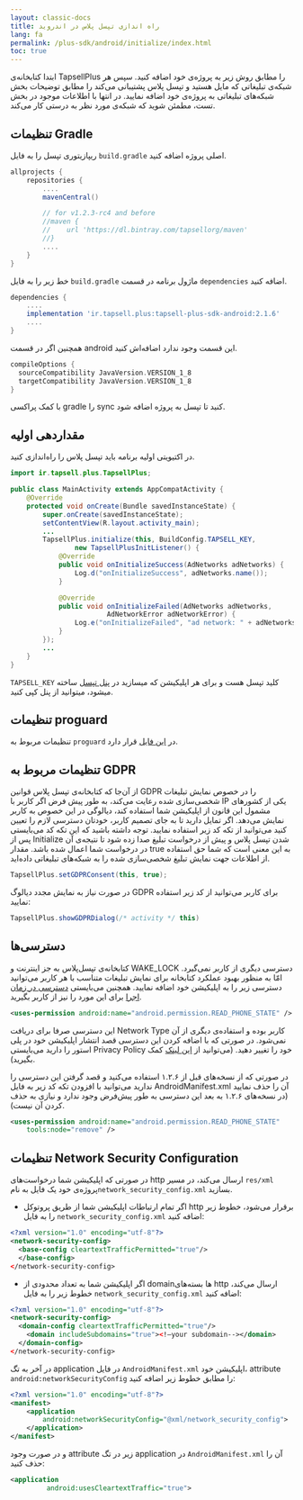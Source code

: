 ```yaml
---
layout: classic-docs
title: راه اندازی تپسل پلاس در اندروید
lang: fa
permalink: /plus-sdk/android/initialize/index.html
toc: true
---
```



ابتدا کتابخانه‌ی TapsellPlus را مطابق روش زیر به پروژه‌ی خود اضافه کنید. سپس هر شبکه‌ی تبلیغاتی که مایل هستید و تپسل پلاس پشتیبانی می‌کند را مطابق توضیحات بخش شبکه‌های تبلیغاتی به پروژه‌ی خود اضافه نمایید. در انتها با اطلاعات موجود در بخش تست، مطمئن شوید که شبکه‌ی مورد نظر به درستی کار می‌کند.

## تنظیمات Gradle
ریپازیتوری تپسل را به فایل `build.gradle` اصلی پروژه اضافه کنید.

```gradle
allprojects {  
    repositories {
        ....
        mavenCentral()

        // for v1.2.3-rc4 and before
        //maven {  
        //    url 'https://dl.bintray.com/tapsellorg/maven'  
        //}
        ....
    }  
}
```

خط زیر را به فایل `build.gradle` ماژول برنامه در قسمت `dependencies` اضافه کنید.

```gradle
dependencies {
    ....
    implementation 'ir.tapsell.plus:tapsell-plus-sdk-android:2.1.6'
    ....
}
```

همچنین اگر در قسمت android این قسمت وجود ندارد اضافه‌اش کنید.

```gradle
compileOptions {
  sourceCompatibility JavaVersion.VERSION_1_8
  targetCompatibility JavaVersion.VERSION_1_8
}
```

با کمک پراکسی gradle را sync کنید تا تپسل به پروژه اضافه شود.

## مقداردهی اولیه

در اکتیویتی اولیه برنامه باید تپسل پلاس را راه‌اندازی کنید.

```java
import ir.tapsell.plus.TapsellPlus;

public class MainActivity extends AppCompatActivity {
    @Override
    protected void onCreate(Bundle savedInstanceState) {
        super.onCreate(savedInstanceState);
        setContentView(R.layout.activity_main);
        ...
        TapsellPlus.initialize(this, BuildConfig.TAPSELL_KEY,
				new TapsellPlusInitListener() {
            @Override
            public void onInitializeSuccess(AdNetworks adNetworks) {
                Log.d("onInitializeSuccess", adNetworks.name());
            }

            @Override
            public void onInitializeFailed(AdNetworks adNetworks,
						AdNetworkError adNetworkError) {
                Log.e("onInitializeFailed", "ad network: " + adNetworks.name() + ", error: " +	adNetworkError.getErrorMessage());
            }
        });
        ...
    }
}
```

`TAPSELL_KEY` کلید تپسل هست و برای هر اپلیکیشن که میسازید در [پنل تپسل](https://dashboard.tapsell.ir/) ساخته میشود، میتوانید از پنل کپی کنید.

## تنظیمات proguard
تنظیمات مربوط به `proguard` در [این فایل](https://github.com/tapsellorg/TapsellPlusSDK-AndroidSample/blob/master/app/proguard-rules.pro) قرار دارد.

## تنظیمات مربوط به GDPR

از آن‌جا که کتابخانه‌ی تپسل پلاس قوانین GDPR را در خصوص نمایش تبلیغات شخصی‌سازی شده رعایت می‌کند، به طور پیش فرض اگر کاربر با IP یکی از کشورهای مشمول این قانون از اپلیکیشن شما استفاده کند، دیالوگی در این خصوص به کاربر نمایش می‌دهد.
اگر تمایل دارید تا به جای تصمیم کاربر، خودتان دسترسی لازم را تعیین کنید می‌توانید از تکه کد زیر استفاده نمایید. توجه داشته باشید که این تکه کد می‌بایستی پس از Initialize شدن تپسل پلاس و پیش از درخواست تبلیغ صدا زده شود تا نتیجه‌ی آن در درخواست شما اعمال شده باشد. مقدار true‌ به این معنی است که شما حق استفاده از اطلاعات جهت نمایش تبلیغ شخصی‌سازی شده را به شبکه‌های تبلیغاتی داده‌اید.

```java
TapsellPlus.setGDPRConsent(this, true);
```

در صورت نیاز به نمایش مجدد دیالوگ GDPR برای کاربر می‌توانید از کد زیر استفاده نمایید:

```java
TapsellPlus.showGDPRDialog(/* activity */ this)
```

## دسترسی‌ها
کتابخانه‌ی تپسل‌پلاس به جز اینترنت و WAKE_LOCK دسترسی دیگری از کاربر نمی‌گیرد. امّا به منظور بهبود عملکرد کتابخانه برای نمایش تبلیغات متناسب با هر کاربر می‌توانید دسترسی زیر را به اپلیکیشن خود اضافه نمایید. همچنین می‌بایستی [دسترسی در زمان اجرا](https://developer.android.com/training/permissions/requesting) برای این مورد را نیز از کاربر بگیرید.
```xml
<uses-permission android:name="android.permission.READ_PHONE_STATE" />
```
این دسترسی صرفا برای دریافت Network Type کاربر بوده و استفاده‌ی دیگری از آن نمی‌شود.
 در صورتی که با اضافه کردن این دسترسی قصد انتشار اپلیکیشن خود در پلی استور را دارید می‌بایستی Privacy Policy خود را تغییر دهید. (می‌توانید از [این لینک](https://stackoverflow.com/questions/41234205/warnings-your-apk-is-using-permissions-that-require-a-privacy-policy-android-p) کمک بگیرید).

در صورتی که از نسخه‌های قبل از ۱.۲.۶ استفاده می‌کنید و قصد گرفتن این دسترسی را ندارید می‌توانید با افزودن تکه کد زیر به فایل AndroidManifest.xml آن را
حذف نمایید (در نسخه‌های ۱.۲.۶ به بعد این دسترسی به طور پیش‌فرض وجود ندارد و نیازی به حذف کردن آن نیست).
```xml
<uses-permission android:name="android.permission.READ_PHONE_STATE"
	tools:node="remove" />
```


## تنظیمات Network Security Configuration
در صورتی که اپلیکیشن شما درخواست‌های http ارسال می‌کند، در مسیر `res/xml` پروژه‌ی خود یک فایل به نام`network_security_config.xml` بسازید.

- اگر تمام ارتباطات اپلیکیشن شما از طریق پروتوکل http برقرار می‌شود، خطوط زیر را به فایل `network_security_config.xml` اضافه کنید:

```xml
<?xml version="1.0" encoding="utf-8"?>
<network-security-config>
  <base-config cleartextTrafficPermitted="true"/>
  </base-config>
</network-security-config>
```

- اگر اپلیکیشن شما به تعداد محدودی از domainها بسته‌های http ارسال می‌کند، خطوط زیر را به فایل `network_security_config.xml` اضافه کنید:

```xml
<?xml version="1.0" encoding="utf-8"?>
<network-security-config>
  <domain-config cleartextTrafficPermitted="true"/>
    <domain includeSubdomains="true"><!—your subdomain--></domain>
  </domain-config>
</network-security-config>
```

در آخر به تگ application در فایل `AndroidManifest.xml` اپلیکیشن خود، attribute `android:networkSecurityConfig` را مطابق خطوط زیر اضافه کنید:

```xml
<?xml version="1.0" encoding="utf-8"?>
<manifest>
    <application 
        android:networkSecurityConfig="@xml/network_security_config">
    </application>
</manifest>
```

 و در صورت وجود attribute زیر در تگ application در `AndroidManifest.xml` آن را حذف کنید:

```xml
<application
         android:usesCleartextTraffic="true">
```

